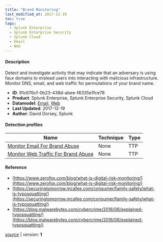 ```yaml
---
title: "Brand Monitoring"
last_modified_at: 2017-12-19
toc: true
tags:
  - Splunk Enterprise
  - Splunk Enterprise Security
  - Splunk Cloud
  - Email
  - Web
---
```


#### Description

Detect and investigate activity that may indicate that an adversary is using faux domains to mislead users into interacting with malicious infrastructure. Monitor DNS, email, and web traffic for permutations of your brand name.

- **ID**: 91c676cf-0b23-438d-abee-f6335e1fce78
- **Product**: Splunk Enterprise, Splunk Enterprise Security, Splunk Cloud
- **Datamodel**: [Email](https://docs.splunk.com/Documentation/CIM/latest/User/Email), [Web](https://docs.splunk.com/Documentation/CIM/latest/User/Web)
- **Last Updated**: 2017-12-19
- **Author**: David Dorsey, Splunk

#### Detection profiles

| Name        | Technique   | Type         |
| ----------- | ----------- |--------------|
| [Monitor Email For Brand Abuse](/application/monitor_email_for_brand_abuse/) | None | TTP |
| [Monitor Web Traffic For Brand Abuse](/web/monitor_web_traffic_for_brand_abuse/) | None | TTP |

#### Reference

* [https://www.zerofox.com/blog/what-is-digital-risk-monitoring/](https://www.zerofox.com/blog/what-is-digital-risk-monitoring/)
* [https://securingtomorrow.mcafee.com/consumer/family-safety/what-is-typosquatting/](https://securingtomorrow.mcafee.com/consumer/family-safety/what-is-typosquatting/)
* [https://blog.malwarebytes.com/cybercrime/2016/06/explained-typosquatting/](https://blog.malwarebytes.com/cybercrime/2016/06/explained-typosquatting/)



[*source*](https://github.com/splunk/security_content/tree/develop/stories/brand_monitoring.yml) \| *version*: **1**